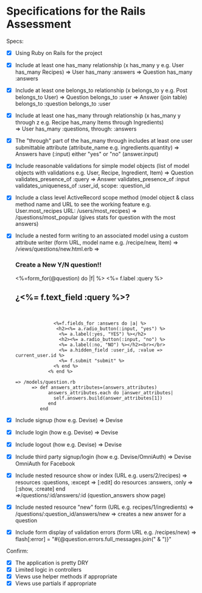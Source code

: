 # Specifications for the Rails Assessment

Specs:
- [x] Using Ruby on Rails for the project
- [X] Include at least one has_many relationship (x has_many y e.g. User has_many Recipes) 
      => User has_many :answers
      => Question has_many :answers

- [X] Include at least one belongs_to relationship (x belongs_to y e.g. Post belongs_to User)
      => Question belongs_to :user
      => Answer (join table)  belongs_to :question
                              belongs_to :user

- [X] Include at least one has_many through relationship (x has_many y through z e.g. Recipe has_many Items through Ingredients)  
      => User has_many :questions, through: :answers

- [X] The "through" part of the has_many through includes at least one user submittable attribute (attribute_name e.g. ingredients.quantity)
      => Answers have (:input) either "yes" or "no" (answer.input)

- [X] Include reasonable validations for simple model objects (list of model objects with validations e.g. User, Recipe, Ingredient, Item)
      => Question validates_presence_of :query
      => Answer   validates_presence_of :input
                  validates_uniqueness_of :user_id, scope: :question_id

- [X] Include a class level ActiveRecord scope method (model object & class method name and URL to see the working feature e.g. User.most_recipes URL: /users/most_recipes)
      => /questions/most_popular (gives stats for question with the most answers)

- [X] Include a nested form writing to an associated model using a custom attribute writer (form URL, model name e.g. /recipe/new, Item)
      => /views/questions/new.html.erb
            => <h3>Create a New Y/N question!!</h3>
                  <%=form_for(@question) do |f| %>
                    <%= f.label :query %><br>
                  <h2>¿<%= f.text_field :query %>?</h2><br>

                    <%=f.fields_for :answers do |a| %>
                     <h2><%= a.radio_button(:input, "yes") %>
                      <%= a.label(:yes, "YES") %></h2>
                      <h2><%= a.radio_button(:input, "no") %>
                      <%= a.label(:no, "NO") %></h2><br></br>
                      <%= a.hidden_field :user_id, :value => current_user.id %>
                      <%= f.submit "submit" %>
                    <% end %>
                  <% end %> 

      => /models/question.rb
            => def answers_attributes=(answers_attributes)
                  answers_attributes.each do |answer_attributes|
                    self.answers.build(answer_attributes[1])       
                  end
               end


- [X] Include signup (how e.g. Devise)
      => Devise
- [X] Include login (how e.g. Devise)
      => Devise
- [X] Include logout (how e.g. Devise)
      => Devise
- [X] Include third party signup/login (how e.g. Devise/OmniAuth)
      => Devise OmniAuth for Facebook

- [X] Include nested resource show or index (URL e.g. users/2/recipes)
      => resources :questions, :except => [:edit] do
           resources :answers, :only => [:show, :create]
         end  
            =>/questions/:id/answers/:id (question_answers show page)

- [X] Include nested resource "new" form (URL e.g. recipes/1/ingredients)
      => /questions/:question_id/answers/new => creates a new answer for a question

- [X] Include form display of validation errors (form URL e.g. /recipes/new)
      => flash[:error] = "#{@question.errors.full_messages.join(" & ")}"

Confirm:
- [X] The application is pretty DRY
- [X] Limited logic in controllers
- [X] Views use helper methods if appropriate
- [X] Views use partials if appropriate
